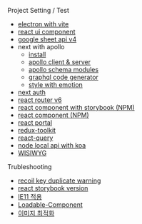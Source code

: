Project Setting / Test

- [electron with vite](https://github.com/kdilot/log/tree/main/electron-vite#readme)
- [react ui component](https://github.com/kdilot/log/blob/main/docs/ui-component.md)
- [google sheet api v4](https://github.com/kdilot/log/blob/main/docs/google-sheet-api.md)
- next with apollo
  - [install](https://github.com/kdilot/log/tree/main/next-with-apollo/next-with-apollo1#readme)
  - [apollo client & server](https://github.com/kdilot/log/tree/main/next-with-apollo/next-with-apollo2#readme)
  - [apollo schema modules](https://github.com/kdilot/log/tree/main/next-with-apollo/next-with-apollo3#readme)
  - [graphql code generator](https://github.com/kdilot/log/tree/main/next-with-apollo/next-with-apollo4#readme)
  - [style with emotion](https://github.com/kdilot/log/tree/main/next-with-apollo/next-with-apollo5#readme)
- [next auth](https://github.com/kdilot/log/tree/main/next-with-auth#readme)
- [react router v6](https://github.com/kdilot/log/tree/main/react-router#readme)
- [react component with storybook (NPM)](https://github.com/kdilot/log/tree/main/react-component-npm-storybook#readme)
- [react component (NPM)](https://github.com/kdilot/log/tree/main/react-component-npm#readme)
- [react portal](https://github.com/kdilot/log/tree/main/cra-portal#readme)
- [redux-toolkit](https://github.com/kdilot/log/tree/main/cra-redux-toolkit#readme)
- [react-query](https://github.com/kdilot/log/tree/main/cra-react-query#readme)
- [node local api with koa](https://github.com/kdilot/log/tree/main/node-koa#readme)
- [WISIWYG](https://gist.github.com/kdilot/9ad8c363d739f97722c2c255fb3bbe97)

Trubleshooting

- [recoil key duplicate warning](https://github.com/kdilot/log/blob/main/docs/recoil-next-duplicate-issue.md)
- [react storybook version](https://github.com/kdilot/log/tree/main/cra-storybook#readme)
- [IE11 적용](https://gist.github.com/kdilot/80204841f80b6f47ba0fd92fc749e6da)
- [Loadable-Component](https://gist.github.com/kdilot/f1d57e88fb3c0c90e6fc150c83bf39ff)
- [이미지 최적화](https://gist.github.com/kdilot/cdf5db9f4a1b677f07c6a50609b12848)
